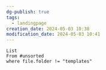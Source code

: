 ```yaml
---
dg-publish: true
tags:
  - landingpage
creation_date: 2024-05-03 10:38
modification_date: 2024-05-03 10:41
---
```

```dataview
List
From #unsorted 
where file.folder != "templates"
```

